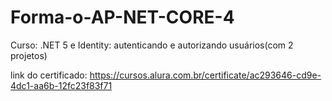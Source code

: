 # Forma-o-AP-NET-CORE-4

Curso: .NET 5 e Identity: autenticando e autorizando usuários(com 2 projetos)

link do certificado: https://cursos.alura.com.br/certificate/ac293646-cd9e-4dc1-aa6b-12fc23f83f71

